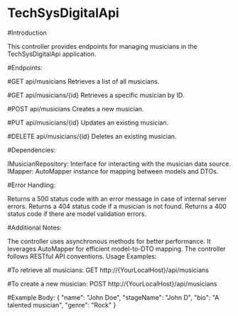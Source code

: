 # TechSysDigitalApi

#Introduction

This controller provides endpoints for managing musicians in the TechSysDigitalApi application.


#Endpoints:

#GET api/musicians
Retrieves a list of all musicians.

#GET api/musicians/{id}
Retrieves a specific musician by ID.

#POST api/musicians
Creates a new musician.

#PUT api/musicians/{id}
Updates an existing musician.

#DELETE api/musicians/{id}
Deletes an existing musician.


#Dependencies:

IMusicianRepository: Interface for interacting with the musician data source.
IMapper: AutoMapper instance for mapping between models and DTOs.


#Error Handling:

Returns a 500 status code with an error message in case of internal server errors.
Returns a 404 status code if a musician is not found.
Returns a 400 status code if there are model validation errors.


#Additional Notes:

The controller uses asynchronous methods for better performance.
It leverages AutoMapper for efficient model-to-DTO mapping.
The controller follows RESTful API conventions.
Usage Examples:

#To retrieve all musicians:
GET http://{YourLocalHost}/api/musicians

#To create a new musician:
POST http://{YourLocalHost}/api/musicians

#Example
Body: { "name": "John Doe", "stageName": "John D", "bio": "A talented musician", "genre": "Rock" }
